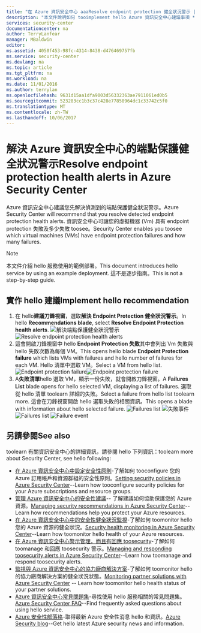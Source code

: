 ```yaml
---
title: "在 Azure 資訊安全中心 aaaResolve endpoint protection 健全狀況警示 |Microsoft 文件"
description: "本文件說明如何 tooimplement hello Azure 資訊安全中心建議事項 * * 解決 Endpoint Protection 健全狀況警示 * *。"
services: security-center
documentationcenter: na
author: TerryLanfear
manager: MBaldwin
editor: 
ms.assetid: 4050f453-98fc-4314-8438-d476469757fb
ms.service: security-center
ms.devlang: na
ms.topic: article
ms.tgt_pltfrm: na
ms.workload: na
ms.date: 11/01/2016
ms.author: terrylan
ms.openlocfilehash: 9631d15aa1dfa9003d56332363ae7911061ed0b5
ms.sourcegitcommit: 523283cc1b3c37c428e77850964dc1c33742c5f0
ms.translationtype: MT
ms.contentlocale: zh-TW
ms.lasthandoff: 10/06/2017
---
```

# <a name="resolve-endpoint-protection-health-alerts-in-azure-security-center"></a><span data-ttu-id="a1e9a-103">解決 Azure 資訊安全中心的端點保護健全狀況警示</span><span class="sxs-lookup"><span data-stu-id="a1e9a-103">Resolve endpoint protection health alerts in Azure Security Center</span></span>
<span data-ttu-id="a1e9a-104">Azure 資訊安全中心建議您先解決偵測到的端點保護健全狀況警示。</span><span class="sxs-lookup"><span data-stu-id="a1e9a-104">Azure Security Center will recommend that you resolve detected endpoint protection health alerts.</span></span>  <span data-ttu-id="a1e9a-105">資訊安全中心可讓您的虛擬機器 (Vm) 具有 endpoint protection 失敗及多少失敗 toosee。</span><span class="sxs-lookup"><span data-stu-id="a1e9a-105">Security Center enables you toosee which virtual machines (VMs) have endpoint protection failures and how many failures.</span></span>

> [!NOTE]
> <span data-ttu-id="a1e9a-106">本文件介紹 hello 服務使用的範例部署。</span><span class="sxs-lookup"><span data-stu-id="a1e9a-106">This document introduces hello service by using an example deployment.</span></span> <span data-ttu-id="a1e9a-107">這不是逐步指南。</span><span class="sxs-lookup"><span data-stu-id="a1e9a-107">This is not a step-by-step guide.</span></span>
> 
> 

## <a name="implement-hello-recommendation"></a><span data-ttu-id="a1e9a-108">實作 hello 建議</span><span class="sxs-lookup"><span data-stu-id="a1e9a-108">Implement hello recommendation</span></span>
1. <span data-ttu-id="a1e9a-109">在 hello**建議刀鋒視窗**，選取**解決 Endpoint Protection 健全狀況警示**。</span><span class="sxs-lookup"><span data-stu-id="a1e9a-109">In hello **Recommendations blade**, select **Resolve Endpoint Protection health alerts**.</span></span>
   <span data-ttu-id="a1e9a-110">![解決端點保護健全狀況警示][1]</span><span class="sxs-lookup"><span data-stu-id="a1e9a-110">![Resolve endpoint protection health alerts][1]</span></span>
2. <span data-ttu-id="a1e9a-111">這會開啟刀鋒視窗中 hello **Endpoint Protection 失敗**其中會列出 Vm 失敗與 hello 失敗次數為每個 VM。</span><span class="sxs-lookup"><span data-stu-id="a1e9a-111">This opens hello blade **Endpoint Protection failure** which lists VMs with failures and hello number of failures for each VM.</span></span> <span data-ttu-id="a1e9a-112">Hello 清單中選取 VM。</span><span class="sxs-lookup"><span data-stu-id="a1e9a-112">Select a VM from hello list.</span></span>
   <span data-ttu-id="a1e9a-113">![Endpoint protection failure][2]</span><span class="sxs-lookup"><span data-stu-id="a1e9a-113">![Endpoint protection failure][2]</span></span>
3. <span data-ttu-id="a1e9a-114">A**失敗清單**hello 選取 VM，顯示一份失敗，就會開啟刀鋒視窗。</span><span class="sxs-lookup"><span data-stu-id="a1e9a-114">A **Failures List** blade opens for hello selected VM, displaying a list of failures.</span></span> <span data-ttu-id="a1e9a-115">選取從 hello 清單 toolearn 詳細的失敗。</span><span class="sxs-lookup"><span data-stu-id="a1e9a-115">Select a failure from hello list toolearn more.</span></span> <span data-ttu-id="a1e9a-116">這會在刀鋒視窗開啟 hello 選取失敗的相關資訊。</span><span class="sxs-lookup"><span data-stu-id="a1e9a-116">This opens a blade with information about hello selected failure.</span></span>
   <span data-ttu-id="a1e9a-117">![Failures list][3]
    ![失敗事件][4]</span><span class="sxs-lookup"><span data-stu-id="a1e9a-117">![Failures list][3]
![Failure event][4]</span></span>

## <a name="see-also"></a><span data-ttu-id="a1e9a-118">另請參閱</span><span class="sxs-lookup"><span data-stu-id="a1e9a-118">See also</span></span>
<span data-ttu-id="a1e9a-119">toolearn 有關資訊安全中心的詳細資訊，請參閱 hello 下列資訊：</span><span class="sxs-lookup"><span data-stu-id="a1e9a-119">toolearn more about Security Center, see hello following:</span></span>

* <span data-ttu-id="a1e9a-120">[在 Azure 資訊安全中心中設定安全性原則](security-center-policies.md)-了解如何 tooconfigure 您的 Azure 訂用帳戶和資源群組的安全性原則。</span><span class="sxs-lookup"><span data-stu-id="a1e9a-120">[Setting security policies in Azure Security Center](security-center-policies.md)--Learn how tooconfigure security policies for your Azure subscriptions and resource groups.</span></span>
* <span data-ttu-id="a1e9a-121">[管理 Azure 資訊安全中心的安全性建議](security-center-recommendations.md)-- 了解建議如何協助保護您的 Azure 資源。</span><span class="sxs-lookup"><span data-stu-id="a1e9a-121">[Managing security recommendations in Azure Security Center](security-center-recommendations.md)--Learn how recommendations help you protect your Azure resources.</span></span>
* <span data-ttu-id="a1e9a-122">[在 Azure 資訊安全中心中的安全性健全狀況監視](security-center-monitoring.md)-了解如何 toomonitor hello 您的 Azure 資源的健全狀況。</span><span class="sxs-lookup"><span data-stu-id="a1e9a-122">[Security health monitoring in Azure Security Center](security-center-monitoring.md)--Learn how toomonitor hello health of your Azure resources.</span></span>
* <span data-ttu-id="a1e9a-123">[在 Azure 資訊安全中心警示管理，而且有回應 toosecurity](security-center-managing-and-responding-alerts.md)-了解如何 toomanage 和回應 toosecurity 警示。</span><span class="sxs-lookup"><span data-stu-id="a1e9a-123">[Managing and responding toosecurity alerts in Azure Security Center](security-center-managing-and-responding-alerts.md)--Learn how toomanage and respond toosecurity alerts.</span></span>
* <span data-ttu-id="a1e9a-124">[監視與 Azure 資訊安全中心的協力廠商解決方案](security-center-partner-solutions.md)-了解如何 toomonitor hello 的協力廠商解決方案的健全狀況狀態。</span><span class="sxs-lookup"><span data-stu-id="a1e9a-124">[Monitoring partner solutions with Azure Security Center](security-center-partner-solutions.md) -- Learn how toomonitor hello health status of your partner solutions.</span></span>
* <span data-ttu-id="a1e9a-125">[Azure 資訊安全中心常見問題集](security-center-faq.md)-尋找使用 hello 服務相關的常見問題集。</span><span class="sxs-lookup"><span data-stu-id="a1e9a-125">[Azure Security Center FAQ](security-center-faq.md)--Find frequently asked questions about using hello service.</span></span>
* <span data-ttu-id="a1e9a-126">[Azure 安全性部落格](http://blogs.msdn.com/b/azuresecurity/)-取得最新 Azure 安全性消息 hello 和資訊。</span><span class="sxs-lookup"><span data-stu-id="a1e9a-126">[Azure Security blog](http://blogs.msdn.com/b/azuresecurity/)--Get hello latest Azure security news and information.</span></span>

<!--Image references-->
[1]: ./media/security-center-resolve-endpoint-protection/resolve-endpoint-protection.png
[2]: ./media/security-center-resolve-endpoint-protection/endpoint-protection-failure.png
[3]: ./media/security-center-resolve-endpoint-protection/failure-list.png
[4]: ./media/security-center-resolve-endpoint-protection/failure-event.png
